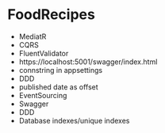 # FoodRecipes

- MediatR
- CQRS
- FluentValidator
- https://localhost:5001/swagger/index.html
- connstring in appsettings
- DDD
- published date as offset
- EventSourcing
- Swagger
- DDD
- Database indexes/unique indexes